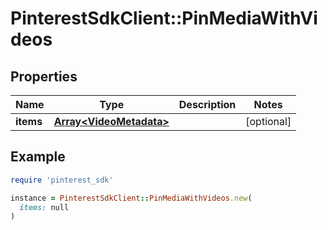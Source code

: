 # PinterestSdkClient::PinMediaWithVideos

## Properties

| Name | Type | Description | Notes |
| ---- | ---- | ----------- | ----- |
| **items** | [**Array&lt;VideoMetadata&gt;**](VideoMetadata.md) |  | [optional] |

## Example

```ruby
require 'pinterest_sdk'

instance = PinterestSdkClient::PinMediaWithVideos.new(
  items: null
)
```

